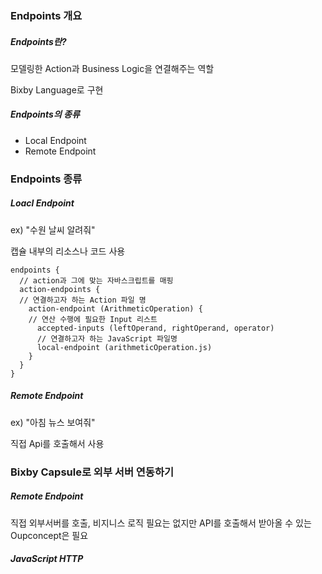 ### Endpoints 개요

##### Endpoints란?

모델링한 Action과 Business Logic을 연결해주는 역할

Bixby Language로 구현

##### Endpoints의 종류

- Local Endpoint
- Remote Endpoint


### Endpoints 종류

##### Loacl Endpoint 

ex) "수원 날씨 알려줘" 

캡슐 내부의 리소스나 코드 사용

```
endpoints {
  // action과 그에 맞는 자바스크립트를 매핑
  action-endpoints {
  // 연결하고자 하는 Action 파일 명
    action-endpoint (ArithmeticOperation) {
    // 연산 수행에 필요한 Input 리스트
      accepted-inputs (leftOperand, rightOperand, operator)
      // 연결하고자 하는 JavaScript 파일명
      local-endpoint (arithmeticOperation.js)
    }
  }
}
```





##### Remote Endpoint

ex) "아침 뉴스 보여줘"

직접 Api를 호출해서 사용



### Bixby Capsule로 외부 서버 연동하기

##### Remote Endpoint

직접 외부서버를 호출, 비지니스 로직 필요는 없지만 API를 호출해서 받아올 수 있는 Oupconcept은 필요 

##### JavaScript HTTP

 